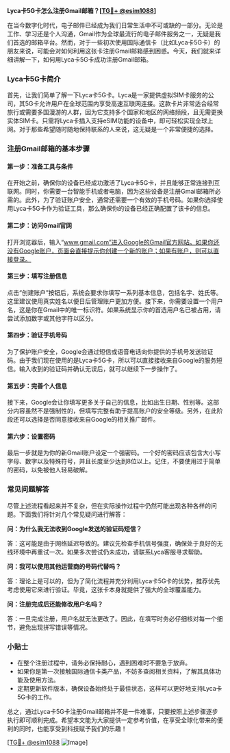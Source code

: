 **Lyca卡5G卡怎么注册Gmail邮箱？[[TG💪+ @esim1088](https://t.me/s/esim1088)]**

在当今数字化时代，电子邮件已经成为我们日常生活中不可或缺的一部分。无论是工作、学习还是个人沟通，Gmail作为全球最流行的电子邮件服务之一，无疑是我们首选的邮箱平台。然而，对于一些初次使用国际通信卡（比如Lyca卡5G卡）的朋友来说，可能会对如何利用这张卡注册Gmail邮箱感到困惑。今天，我们就来详细讲解一下，如何用Lyca卡5G卡成功注册Gmail邮箱。

### Lyca卡5G卡简介

首先，让我们简单了解一下Lyca卡5G卡。Lyca是一家提供虚拟SIM卡服务的公司，其5G卡允许用户在全球范围内享受高速互联网连接。这款卡片非常适合经常旅行或需要多国漫游的人群，因为它支持多个国家和地区的网络频段，且无需更换实体SIM卡。只需将Lyca卡插入支持eSIM功能的设备中，即可轻松实现全球上网。对于那些希望随时随地保持联系的人来说，这无疑是一个非常便捷的选择。

### 注册Gmail邮箱的基本步骤

#### 第一步：准备工具与条件

在开始之前，确保你的设备已经成功激活了Lyca卡5G卡，并且能够正常连接到互联网。同时，你需要一台智能手机或者电脑，因为这些设备是注册Gmail邮箱所必需的。此外，为了验证账户安全，通常还需要一个有效的手机号码。如果你选择使用Lyca卡5G卡作为验证工具，那么确保你的设备已经正确配置了该卡的信息。

#### 第二步：访问Gmail官网

打开浏览器后，输入“www.gmail.com”进入Google的Gmail官方网站。如果你还没有Google账户，页面会直接提示你创建一个新的账户；如果有账户，则可以直接登录。

#### 第三步：填写注册信息

点击“创建账户”按钮后，系统会要求你填写一系列基本信息，包括名字、姓氏等。这里建议使用真实姓名以便日后管理账户更加方便。接下来，你需要设置一个用户名，这是你在Gmail中的唯一标识符。如果系统显示你的首选用户名已被占用，请尝试添加数字或其他字符以区分。

#### 第四步：验证手机号码

为了保护账户安全，Google会通过短信或语音电话向你提供的手机号发送验证码。由于我们现在使用的是Lyca卡5G卡，所以可以直接接收来自Google的服务短信。输入收到的验证码并确认无误后，就可以继续下一步操作了。

#### 第五步：完善个人信息

接下来，Google会让你填写更多关于自己的信息，比如出生日期、性别等。这部分内容虽然不是强制性的，但填写完整有助于提高账户的安全等级。另外，在此阶段还可以选择是否同意接收来自Google的相关推广邮件。

#### 第六步：设置密码

最后一步就是为你的新Gmail账户设定一个强密码。一个好的密码应该包含大小写字母、数字以及特殊符号，并且长度至少达到8位以上。记住，不要使用过于简单的密码，以免被他人轻易破解。

### 常见问题解答

尽管上述流程看起来并不复杂，但在实际操作过程中仍然可能出现各种各样的问题。下面我们将针对几个常见疑问进行解答：

**问：为什么我无法收到Google发送的验证码短信？**

答：这可能是由于网络延迟导致的。建议先检查手机信号强度，确保处于良好的无线环境中再重试一次。如果多次尝试仍未成功，请联系Lyca客服寻求帮助。

**问：我可以使用其他运营商的号码代替吗？**

答：理论上是可以的，但为了简化流程并充分利用Lyca卡5G卡的优势，推荐优先考虑使用它来进行验证。毕竟，这张卡本身就提供了强大的全球覆盖能力。

**问：注册完成后还能修改用户名吗？**

答：一旦完成注册，用户名就无法更改了。因此，在填写时务必仔细核对每一个细节，避免出现拼写错误等情况。

### 小贴士

- 在整个注册过程中，请务必保持耐心，遇到困难时不要急于放弃。
- 如果你是第一次接触国际通信卡类产品，不妨多查阅相关资料，了解其具体功能及使用方法。
- 定期更新软件版本，确保设备始终处于最佳状态，这样可以更好地支持Lyca卡5G卡的工作。

总之，通过Lyca卡5G卡注册Gmail邮箱并不是一件难事，只要按照上述步骤逐步执行即可顺利完成。希望本文能为大家提供一定参考价值，在享受全球化带来的便利的同时，也能享受到科技赋予我们的乐趣！

[[TG💪+ @esim1088](https://t.me/s/esim1088) ![Image](https://i.postimg.cc/4NQfJmqS/Snipaste-2025-05-13-00-14-12.png)]
